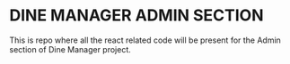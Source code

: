 # DINE MANAGER ADMIN SECTION
 
This is repo where all the react related code will be present for the Admin section of Dine Manager project.